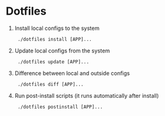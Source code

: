 # Dotfiles

1. Install local configs to the system

        ./dotfiles install [APP]...

2. Update local configs from the system

        ./dotfiles update [APP]...

3. Difference between local and outside configs

        ./dotfiles diff [APP]...

4. Run post-install scripts (it runs automatically after install)

        ./dotfiles postinstall [APP]...
